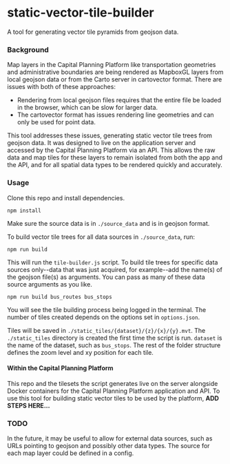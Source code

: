 # static-vector-tile-builder
A tool for generating vector tile pyramids from geojson data.

### Background
Map layers in the Capital Planning Platform like transportation geometries and administrative boundaries are being rendered as MapboxGL layers from local geojson data or from the Carto server in cartovector format. There are issues with both of these approaches: 

- Rendering from local geojson files requires that the entire file be loaded in the browser, which can be slow for larger data. 
- The cartovector format has issues rendering line geometries and can only be used for point data. 

This tool addresses these issues, generating static vector tile trees from geojson data. It was designed to live on the application server and accessed by the Capital Planning Platform via an API. This allows the raw data and map tiles for these layers to remain isolated from both the app and the API, and for all spatial data types to be rendered quickly and accurately.

### Usage
Clone this repo and install dependencies.

`npm install`

Make sure the source data is in `./source_data` and is in geojson format.

To build vector tile trees for all data sources in `./source_data`, run:

`npm run build`

This will run the `tile-builder.js` script. To build tile trees for specific data sources only--data that was just acquired, for example--add the name(s) of the geojson file(s) as arguments. You can pass as many of these data source arguments as you like.

`npm run build bus_routes bus_stops`

You will see the tile building process being logged in the terminal. The number of tiles created depends on the options set in `options.json`.

Tiles will be saved in `./static_tiles/{dataset}/{z}/{x}/{y}.mvt`. The `./static_tiles` directory is created the first time the script is run. `dataset` is the name of the dataset, such as `bus_stops`. The rest of the folder structure defines the zoom level and xy position for each tile.

#### Within the Capital Planning Platform
This repo and the tilesets the script generates live on the server alongside Docker containers for the Capital Planning Platform application and API. To use this tool for building static vector tiles to be used by the platform, **ADD STEPS HERE...** 

### TODO
In the future, it may be useful to allow for external data sources, such as URLs pointing to geojson and possibly other data types. The source for each map layer could be defined in a config.
